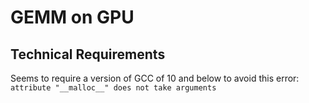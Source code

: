 # GEMM on GPU
## Technical Requirements
Seems to require a version of GCC of 10 and below to avoid this error: `attribute "__malloc__" does not take arguments`
 